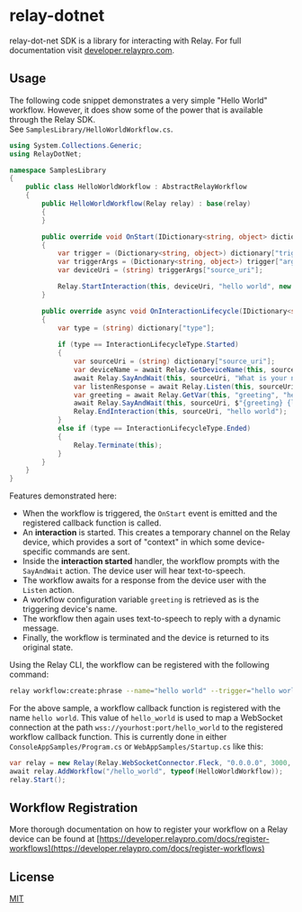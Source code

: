 # relay-dotnet

relay-dot-net SDK is a library for interacting with Relay. For full documentation visit [developer.relaypro.com](https://developer.relaypro.com).

## Usage

The following code snippet demonstrates a very simple "Hello World" workflow. However, it does show some of the power that is available through the Relay SDK.  
See `SamplesLibrary/HelloWorldWorkflow.cs`.

```c#
using System.Collections.Generic;
using RelayDotNet;

namespace SamplesLibrary
{
    public class HelloWorldWorkflow : AbstractRelayWorkflow
    {
        public HelloWorldWorkflow(Relay relay) : base(relay)
        {
        }

        public override void OnStart(IDictionary<string, object> dictionary)
        {
            var trigger = (Dictionary<string, object>) dictionary["trigger"];
            var triggerArgs = (Dictionary<string, object>) trigger["args"];
            var deviceUri = (string) triggerArgs["source_uri"];

            Relay.StartInteraction(this, deviceUri, "hello world", new Dictionary<string, object>());
        }

        public override async void OnInteractionLifecycle(IDictionary<string, object> dictionary)
        {
            var type = (string) dictionary["type"];
            
            if (type == InteractionLifecycleType.Started)
            {
                var sourceUri = (string) dictionary["source_uri"];
                var deviceName = await Relay.GetDeviceName(this, sourceUri);
                await Relay.SayAndWait(this, sourceUri, "What is your name?");
                var listenResponse = await Relay.Listen(this, sourceUri);
                var greeting = await Relay.GetVar(this, "greeting", "hello");
                await Relay.SayAndWait(this, sourceUri, $"{greeting} {listenResponse["text"]}! You are currently using {deviceName}");
                Relay.EndInteraction(this, sourceUri, "hello world");
            }
            else if (type == InteractionLifecycleType.Ended)
            {
                Relay.Terminate(this);
            }
        }
    }
}

```

Features demonstrated here:

* When the workflow is triggered, the `OnStart` event is emitted and the registered callback
  function is called.
* An __interaction__ is started. This creates a temporary channel on the Relay device, which provides
  a sort of "context" in which some device-specific commands are sent.
* Inside the __interaction started__ handler, the workflow prompts with the `SayAndWait` action. The device user will hear text-to-speech.
* The workflow awaits for a response from the device user with the `Listen` action.
* A workflow configuration variable `greeting` is retrieved as is the triggering device's name.
* The workflow then again uses text-to-speech to reply with a dynamic message.
* Finally, the workflow is terminated and the device is returned to its original state.

Using the Relay CLI, the workflow can be registered with the following command:

```bash
relay workflow:create:phrase --name="hello world" --trigger="hello world" --uri=wss://yourhost:port/hello_world -i 99000XXXXXXXXXX --arg="greeting=hi there"
```

For the above sample, a workflow callback function is registered with the name `hello world`. This value
of `hello_world` is used to map a WebSocket connection at the path `wss://yourhost:port/hello_world`
to the registered workflow callback function.  This is currently done in either `ConsoleAppSamples/Program.cs` or `WebAppSamples/Startup.cs`
like this:

```c#
var relay = new Relay(Relay.WebSocketConnector.Fleck, "0.0.0.0", 3000, false);
await relay.AddWorkflow("/hello_world", typeof(HelloWorldWorkflow));
relay.Start();
```

## Workflow Registration

More thorough documentation on how to register your workflow on a Relay device
can be found at [https://developer.relaypro.com/docs/register-workflows](https://developer.relaypro.com/docs/register-workflows)

## License
[MIT](https://choosealicense.com/licenses/mit/)
